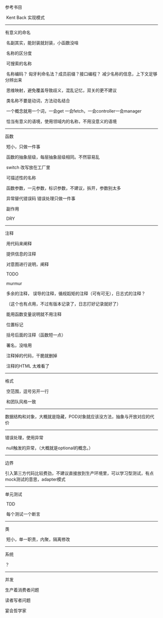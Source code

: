 参考书目

​     Kent Back 实现模式

------

有意义的命名

​     名副其实，能封装就封装，小函数没啥

​     名称的区分度

​     可搜索的名称

​     名称编码？ 匈牙利命名法？成员前缀？接口编程？ 减少名称的信息，上下文足够分辨出来

​     思维映射，避免覆盖导致歧义，混乱记忆，双关的更不建议

​     类名称不要是动词，方法动名结合

​     一个概念就用一个词，一会get 一会fetch，一会controller一会manager

​    恰当有意义的语境，使用领域内的名称，不用没意义的语境

------

函数

​    短小，只做一件事

​    函数的抽象层级，每层抽象层级相同。不然容易乱

​    switch 改写放在工厂里

​    可描述性的名称

​    函数参数，一元参数，标识参数，不建议，拆开，参数别太多

​    异常替代错误码 错误处理只做一件事

​    副作用

​    DRY

------

注释

​    用代码来阐释

​    提供信息的注释

​    对意图进行说明，阐释

​    TODO

​    murmur

​    多余的注释， 误导的注释，循规蹈矩的注释（可有可无），日志式的注释？

​         （这个也有点用，不过有版本记录了，日志打好记录就好了）

​    能用函数变量说明就不用注释

​    位置标记

​    括号后面的注释（函数短一点）

​    署名，没啥用

​    注释掉的代码，干脆就删掉

​    注释的HTML 太难看了

------

格式

​    空范围，逗号另开一行

​    和团队风格一致

------

数据结构和对象，大概就是隐藏，POD对象就应该没方法，抽象与开放对应的代价

------

错误处理，使用异常

​     null触发的异常，（大概就是optional的概念。）

------

边界

​    引入第三方代码比较费劲，不建议直接放到生产环境里，可以学习型测试，有点mock测试的意思，adapter模式

------

单元测试    

​     TDD

​     每个测试一个断言

------

类

​    短小，单一职责，内聚，隔离修改

------

系统

？

------

并发

生产着消费者问题

读者写者问题

宴会哲学家

